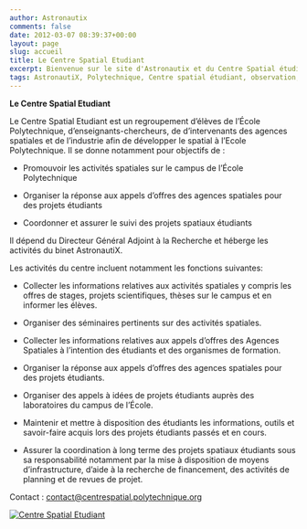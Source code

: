 ```yaml
---
author: Astronautix
comments: false
date: 2012-03-07 08:39:37+00:00
layout: page
slug: accueil
title: Le Centre Spatial Etudiant
excerpt: Bienvenue sur le site d'Astronautix et du Centre Spatial étudiant de l'école Polytechnique.
tags: AstronautiX, Polytechnique, Centre spatial étudiant, observation, cubesat, xcubesat, dubiss, association, binet, étudiant
---
```


**Le Centre Spatial Etudiant**


Le Centre Spatial Etudiant est un regroupement d’élèves de l’École Polytechnique, d’enseignants-chercheurs, de d’intervenants des agences spatiales et de l’industrie afin de développer le spatial à l’Ecole Polytechnique. Il se donne notamment pour objectifs de :




  * Promouvoir les activités spatiales sur le campus de l’École Polytechnique


  * Organiser la réponse aux appels d’offres des agences spatiales pour des projets étudiants


  * Coordonner et assurer le suivi des projets spatiaux étudiants


Il dépend du Directeur Général Adjoint à la Recherche et héberge les activités du binet AstronautiX.

Les activités du centre incluent notamment les fonctions suivantes:


  * Collecter les informations relatives aux activités spatiales y compris les offres de stages, projets scientifiques, thèses sur le campus et en informer les élèves.


  * Organiser des séminaires pertinents sur des activités spatiales.


  * Collecter les informations relatives aux appels d’offres des Agences Spatiales à l’intention des étudiants et des organismes de formation.


  * Organiser la réponse aux appels d’offres des agences spatiales pour des projets étudiants.


  * Organiser des appels à idées de projets étudiants auprès des laboratoires du campus de l’École.


  * Maintenir et mettre à disposition des étudiants les informations, outils et savoir-faire acquis lors des projets étudiants passés et en cours.


  * Assurer la coordination à long terme des projets spatiaux étudiants sous sa responsabilité notamment par la mise à disposition de moyens d’infrastructure, d’aide à la recherche de financement, des activités de planning et de revues de projet.



Contact : contact@centrespatial.polytechnique.org


[![Centre Spatial Etudiant](http://xspacecenter.files.wordpress.com/2012/03/logo-cse-sur-fond.png)](http://xspacecenter.files.wordpress.com/2012/03/logo-cse-sur-fond.png)
